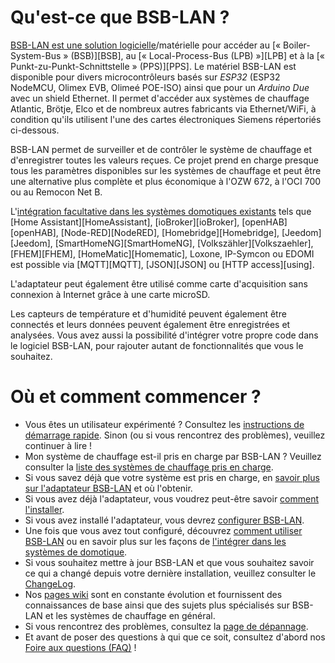 # Qu'est-ce que BSB-LAN ?

[BSB-LAN est une solution logicielle](https://www.bsb-lan.de)/matérielle pour accéder au [« Boiler-System-Bus » (BSB)][BSB], au [« Local-Process-Bus (LPB) »][LPB] et à la [« Punkt-zu-Punkt-Schnittstelle » (PPS)][PPS]. Le matériel BSB-LAN est disponible pour divers microcontrôleurs basés sur *ESP32* (ESP32 NodeMCU, Olimex EVB, Olimeé POE-ISO) ainsi que pour un *Arduino Due* avec un shield Ethernet. Il permet d'accéder aux systèmes de chauffage Atlantic, Brötje, Elco et de nombreux autres fabricants via Ethernet/WiFi, à condition qu'ils utilisent l'une des cartes électroniques Siemens répertoriés ci-dessous.

BSB-LAN permet de surveiller et de contrôler le système de chauffage et d'enregistrer toutes les valeurs reçues. Ce projet prend en charge presque tous les paramètres disponibles sur les systèmes de chauffage et peut être une alternative plus complète et plus économique à l'OZW 672, à l'OCI 700 ou au Remocon Net B.

L'[intégration facultative dans les systèmes domotiques existants](homeautomation.md) tels que [Home Assistant][HomeAssistant], [ioBroker][ioBroker], [openHAB][openHAB], [Node-RED][NodeRED], [Homebridge][Homebridge], [Jeedom][Jeedom], [SmartHomeNG][SmartHomeNG], [Volkszähler][Volkszaehler], [FHEM][FHEM], [HomeMatic][Homematic], Loxone, IP-Symcon ou EDOMI est possible via [MQTT][MQTT], [JSON][JSON] ou [HTTP access][using].

L'adaptateur peut également être utilisé comme carte d'acquisition sans connexion à Internet grâce à une carte microSD.

Les capteurs de température et d'humidité peuvent également être connectés et leurs données peuvent également être enregistrées et analysées. Vous avez aussi la possibilité d'intégrer votre propre code dans le logiciel BSB-LAN, pour rajouter autant de fonctionnalités que vous le souhaitez.

# Où et comment commencer ?

- Vous êtes un utilisateur expérimenté ? Consultez les [instructions de démarrage rapide](quickstart.md). Sinon (ou si vous rencontrez des problèmes), veuillez continuer à lire !
- Mon système de chauffage est-il pris en charge par BSB-LAN ? Veuillez consulter la [liste des systèmes de chauffage pris en charge](supported_heating_systems.md).
- Si vous savez déjà que votre système est pris en charge, en [savoir plus sur l'adaptateur BSB-LAN](bsb-lan_adapter.md) et où l'obtenir.
- Si vous avez déjà l'adaptateur, vous voudrez peut-être savoir [comment l'installer](install.md).
- Si vous avez installé l'adaptateur, vous devrez [configurer BSB-LAN](configure.md).
- Une fois que vous avez tout configuré, découvrez [comment utiliser BSB-LAN](using.md) ou en savoir plus sur les façons de [l'intégrer dans les systèmes de domotique](homeautomation.md).
- Si vous souhaitez mettre à jour BSB-LAN et que vous souhaitez savoir ce qui a changé depuis votre dernière installation, veuillez consulter le [ChangeLog](CHANGELOG.md).
- Nos [pages wiki](https://github.com/fredlcore/BSB-LAN/wiki) sont en constante évolution et fournissent des connaissances de base ainsi que des sujets plus spécialisés sur BSB-LAN et les systèmes de chauffage en général.
- Si vous rencontrez des problèmes, consultez la [page de dépannage](troubleshooting.md).
- Et avant de poser des questions à qui que ce soit, consultez d'abord nos [Foire aux questions (FAQ)](faq.md) !
